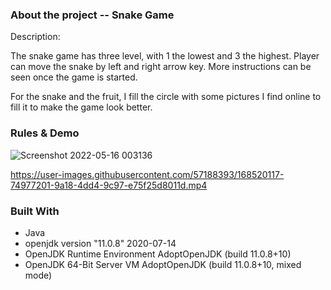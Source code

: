### About the project -- Snake Game

Description:

The snake game has three level, with 1 the lowest and 3 the highest. Player can move the snake by left and right arrow key.
More instructions can be seen once the game is started.

For the snake and the fruit, I fill the circle with some pictures I find online to fill it to make the game look better.

### Rules  &  Demo 

![Screenshot 2022-05-16 003136](https://user-images.githubusercontent.com/57188393/168520263-e119ae1f-c985-4a90-abd2-023f1f4bb18a.jpg)


https://user-images.githubusercontent.com/57188393/168520117-74977201-9a18-4dd4-9c97-e75f25d8011d.mp4


### Built With

* Java
* openjdk version "11.0.8" 2020-07-14
* OpenJDK Runtime Environment AdoptOpenJDK (build 11.0.8+10)
* OpenJDK 64-Bit Server VM AdoptOpenJDK (build 11.0.8+10, mixed mode)








